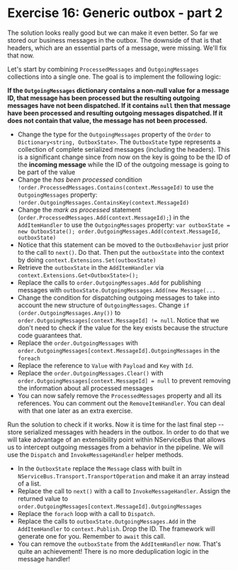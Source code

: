 # Exercise 16: Generic outbox - part 2

The solution looks really good but we can make it even better. So far we stored our business messages in the outbox. The downside of that is that headers, which are an essential parts of a message, were missing. We'll fix that now.

Let's start by combining `ProcessedMessages` and `OutgoingMessages` collections into a single one. The goal is to implement the following logic:

**If the `OutgoingMessages` dictionary contains a non-null value for a message ID, that message has been processed but the resulting outgoing messages have not been dispatched. If it contains `null` then that message have been processed and resulting outgoing messages dispatched. If it does not contain that value, the message has not been processed.**

- Change the type for the `OutgoingMessages` property of the `Order` to `Dictionary<string, OutboxState>`. The `OutboxState` type represents a collection of complete serialized messages (including the headers). This is a significant change since from now on the key is going to be the ID of the **incoming message** while the ID of the outgoing message is going to be part of the value
- Change the _has been processed_ condition `!order.ProcessedMessages.Contains(context.MessageId)` to use the `OutgoingMessages` property: `!order.OutgoingMessages.ContainsKey(context.MessageId)`
- Change the _mark as processed_ statement (`order.ProcessedMessages.Add(context.MessageId);`) in the `AddItemHandler` to use the `OutgoingMessages` property: `var outboxState = new OutboxState(); order.OutgoingMessages.Add(context.MessageId, outboxState)`
- Notice that this statement can be moved to the `OutboxBehavior` just prior to the call to `next()`. Do that. Then put the `outboxState` into the context by doing `context.Extensions.Set(outboxState)`
- Retrieve the `outboxState` in the `AddItemHandler` via `context.Extensions.Get<OutboxState>();`
- Replace the calls to `order.OutgoingMessages.Add` for publishing messages with `outboxState.OutgoingMessages.Add(new Message(...`
- Change the condition for dispatching outgoing messages to take into account the new structure of `OutgoingMessages`. Change `if (order.OutgoingMessages.Any())` to `order.OutgoingMessages[context.MessageId] != null`. Notice that we don't need to check if the value for the key exists because the structure code guarantees that.
- Replace the `order.OutgoingMessages` with `order.OutgoingMessages[context.MessageId].OutgoingMessages` in the `foreach`
- Replace the reference to `Value` with `Payload` and `Key` with `Id`.
- Replace the `order.OutgoingMessages.Clear()` with `order.OutgoingMessages[context.MessageId] = null` to prevent removing the information about all processed messages
- You can now safely remove the `ProcessedMessages` property and all its references. You can comment out the `RemoveItemHandler`. You can deal with that one later as an extra exercise.

Run the solution to check if it works. Now it is time for the last final step -- store serialized messages with headers in the outbox. In order to do that we will take advantage of an extensibility point within NServiceBus that allows us to intercept outgoing messages from a behavior in the pipeline. We will use the `Dispatch` and `InvokeMessageHandler` helper methods.

- In the `OutboxState` replace the `Message` class with built in `NServiceBus.Transport.TransportOperation` and make it an array instead of a list.
- Replace the call to `next()` with a call to `InvokeMessageHandler`. Assign the returned value to `order.OutgoingMessages[context.MessageId].OutgoingMessages`
- Replace the `forach` loop with a call to `Dispatch`.
- Replace the calls to `outboxState.OutgoingMessages.Add` in the `AddItemHandler` to `context.Publish`. Drop the ID. The framework will generate one for you. Remember to `await` this call.
- You can remove the `outboxState` from the `AddItemHandler` now. That's quite an achievement! There is no more deduplication logic in the message handler!
